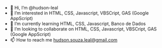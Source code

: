 - 👋 Hi, I’m @hudson-leal
- 👀 I’m interested in HTML, CSS, Javascript, VBSCript, GAS (Google AppScript)
- 🌱 I’m currently learning HTML, CSS, Javascript, Banco de Dados
- 💞️ I’m looking to collaborate on HTML, CSS, Javascript, VBSCript, GAS (Google AppScript)
- 📫 How to reach me hudson.souza.leal@gmail.com

<!---
hudson-leal/hudson-leal is a ✨ special ✨ repository because its `README.md` (this file) appears on your GitHub profile.
You can click the Preview link to take a look at your changes.
--->

